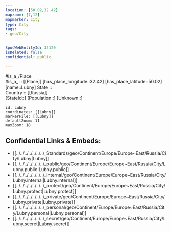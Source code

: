 ```yaml
---
location: [50.02,32.42] 
mapzoom: [7,12] 
mapmarker: city 
type: City
tags:
- geo/City


SpocWebEntityId: 32120
isDeleted: false
confidential: public

---
```

#is_a_/Place  
#is_a_ :: [[Place]] 
[has_place_longitude::32.42] 
[has_place_latitude::50.02] 
[name::Lubny] 
State ::  
Country :: [[Russia]]  
[StateId::] 
[Population::] 
[Unknown::] 


```leaflet
id: Lubny
coordinates: [[Lubny]] 
markerFile: [[Lubny]] 
defaultZoom: 11 
maxZoom: 18
```


## Confidential Links & Embeds: 
- [[../../../../../../../_Standards/geo/Continent/Europe/Europe~East/Russia/City/Lubny|Lubny]] 
- [[../../../../../../../_public/geo/Continent/Europe/Europe~East/Russia/City/Lubny.public|Lubny.public]] 
- [[../../../../../../../_internal/geo/Continent/Europe/Europe~East/Russia/City/Lubny.internal|Lubny.internal]] 
- [[../../../../../../../_protect/geo/Continent/Europe/Europe~East/Russia/City/Lubny.protect|Lubny.protect]] 
- [[../../../../../../../_private/geo/Continent/Europe/Europe~East/Russia/City/Lubny.private|Lubny.private]] 
- [[../../../../../../../_personal/geo/Continent/Europe/Europe~East/Russia/City/Lubny.personal|Lubny.personal]] 
- [[../../../../../../../_secret/geo/Continent/Europe/Europe~East/Russia/City/Lubny.secret|Lubny.secret]] 
